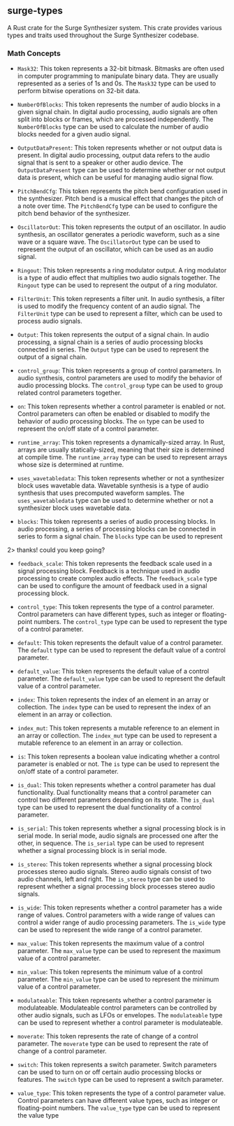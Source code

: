 ## surge-types

A Rust crate for the Surge Synthesizer
system. This crate provides various types and
traits used throughout the Surge Synthesizer
codebase.

### Math Concepts

- `Mask32`: This token represents a 32-bit
  bitmask. Bitmasks are often used in computer
  programming to manipulate binary data. They are
  usually represented as a series of 1s and
  0s. The `Mask32` type can be used to perform
  bitwise operations on 32-bit data.

- `NumberOfBlocks`: This token represents the
  number of audio blocks in a given signal
  chain. In digital audio processing, audio
  signals are often split into blocks or frames,
  which are processed independently. The
  `NumberOfBlocks` type can be used to calculate
  the number of audio blocks needed for a given
  audio signal.

- `OutputDataPresent`: This token represents
  whether or not output data is present. In
  digital audio processing, output data refers to
  the audio signal that is sent to a speaker or
  other audio device. The `OutputDataPresent` type
  can be used to determine whether or not output
  data is present, which can be useful for
  managing audio signal flow.

- `PitchBendCfg`: This token represents the pitch
  bend configuration used in the
  synthesizer. Pitch bend is a musical effect that
  changes the pitch of a note over time. The
  `PitchBendCfg` type can be used to configure the
  pitch bend behavior of the synthesizer.

- `OscillatorOut`: This token represents the
  output of an oscillator. In audio synthesis, an
  oscillator generates a periodic waveform, such
  as a sine wave or a square wave. The
  `OscillatorOut` type can be used to represent
  the output of an oscillator, which can be used
  as an audio signal.

- `Ringout`: This token represents a ring
  modulator output. A ring modulator is a type of
  audio effect that multiplies two audio signals
  together. The `Ringout` type can be used to
  represent the output of a ring modulator.

- `FilterUnit`: This token represents a filter
  unit. In audio synthesis, a filter is used to
  modify the frequency content of an audio
  signal. The `FilterUnit` type can be used to
  represent a filter, which can be used to process
  audio signals.

- `Output`: This token represents the output of
  a signal chain. In audio processing, a signal
  chain is a series of audio processing blocks
  connected in series. The `Output` type can be
  used to represent the output of a signal chain.

- `control_group`: This token represents a group
  of control parameters. In audio synthesis,
  control parameters are used to modify the
  behavior of audio processing blocks. The
  `control_group` type can be used to group
  related control parameters together.

- `on`: This token represents whether a control
  parameter is enabled or not. Control parameters
  can often be enabled or disabled to modify the
  behavior of audio processing blocks. The `on`
  type can be used to represent the on/off state
  of a control parameter.

- `runtime_array`: This token represents
  a dynamically-sized array. In Rust, arrays are
  usually statically-sized, meaning that their
  size is determined at compile time. The
  `runtime_array` type can be used to represent
  arrays whose size is determined at runtime.

- `uses_wavetabledata`: This token represents
  whether or not a synthesizer block uses
  wavetable data. Wavetable synthesis is a type of
  audio synthesis that uses precomputed waveform
  samples. The `uses_wavetabledata` type can be
  used to determine whether or not a synthesizer
  block uses wavetable data.

- `blocks`: This token represents a series of
  audio processing blocks. In audio processing,
  a series of processing blocks can be connected
  in series to form a signal chain. The `blocks`
  type can be used to represent

2> thanks! could you keep going?

- `feedback_scale`: This token represents the
  feedback scale used in a signal processing
  block. Feedback is a technique used in audio
  processing to create complex audio effects. The
  `feedback_scale` type can be used to configure
  the amount of feedback used in a signal
  processing block.

- `control_type`: This token represents the type
  of a control parameter. Control parameters can
  have different types, such as integer or
  floating-point numbers. The `control_type` type
  can be used to represent the type of a control
  parameter.

- `default`: This token represents the default
  value of a control parameter. The `default` type
  can be used to represent the default value of
  a control parameter.

- `default_value`: This token represents the
  default value of a control parameter. The
  `default_value` type can be used to represent
  the default value of a control parameter.

- `index`: This token represents the index of an
  element in an array or collection. The `index`
  type can be used to represent the index of an
  element in an array or collection.

- `index_mut`: This token represents a mutable
  reference to an element in an array or
  collection. The `index_mut` type can be used to
  represent a mutable reference to an element in
  an array or collection.

- `is`: This token represents a boolean value
  indicating whether a control parameter is
  enabled or not. The `is` type can be used to
  represent the on/off state of a control
  parameter.

- `is_dual`: This token represents whether
  a control parameter has dual functionality. Dual
  functionality means that a control parameter can
  control two different parameters depending on
  its state. The `is_dual` type can be used to
  represent the dual functionality of a control
  parameter.

- `is_serial`: This token represents whether
  a signal processing block is in serial mode. In
  serial mode, audio signals are processed one
  after the other, in sequence. The `is_serial`
  type can be used to represent whether a signal
  processing block is in serial mode.

- `is_stereo`: This token represents whether
  a signal processing block processes stereo audio
  signals. Stereo audio signals consist of two
  audio channels, left and right. The `is_stereo`
  type can be used to represent whether a signal
  processing block processes stereo audio signals.

- `is_wide`: This token represents whether
  a control parameter has a wide range of
  values. Control parameters with a wide range of
  values can control a wider range of audio
  processing parameters. The `is_wide` type can be
  used to represent the wide range of a control
  parameter.

- `max_value`: This token represents the maximum
  value of a control parameter. The `max_value`
  type can be used to represent the maximum value
  of a control parameter.

- `min_value`: This token represents the minimum
  value of a control parameter. The `min_value`
  type can be used to represent the minimum value
  of a control parameter.

- `modulateable`: This token represents whether
  a control parameter is
  modulateable. Modulateable control parameters
  can be controlled by other audio signals, such
  as LFOs or envelopes. The `modulateable` type
  can be used to represent whether a control
  parameter is modulateable.

- `moverate`: This token represents the rate of
  change of a control parameter. The `moverate`
  type can be used to represent the rate of change
  of a control parameter.

- `switch`: This token represents a switch
  parameter. Switch parameters can be used to turn
  on or off certain audio processing blocks or
  features. The `switch` type can be used to
  represent a switch parameter.

- `value_type`: This token represents the type of
  a control parameter value. Control parameters
  can have different value types, such as integer
  or floating-point numbers. The `value_type` type
  can be used to represent the value type
